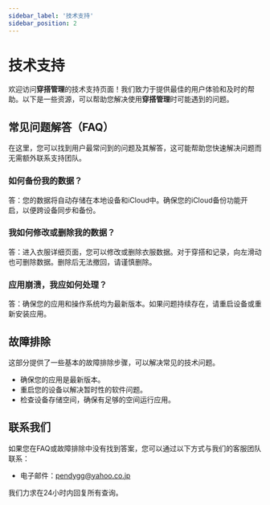 ```yaml
---
sidebar_label: '技术支持'
sidebar_position: 2
---
```


# 技术支持

欢迎访问**穿搭管理**的技术支持页面！我们致力于提供最佳的用户体验和及时的帮助。以下是一些资源，可以帮助您解决使用**穿搭管理**时可能遇到的问题。

## 常见问题解答（FAQ）

在这里，您可以找到用户最常问到的问题及其解答，这可能帮助您快速解决问题而无需额外联系支持团队。

### 如何备份我的数据？
答：您的数据将自动存储在本地设备和iCloud中。确保您的iCloud备份功能开启，以便跨设备同步和备份。

### 我如何修改或删除我的数据？
答：进入衣服详细页面，您可以修改或删除衣服数据。对于穿搭和记录，向左滑动也可删除数据。删除后无法撤回，请谨慎删除。

### 应用崩溃，我应如何处理？
答：确保您的应用和操作系统均为最新版本。如果问题持续存在，请重启设备或重新安装应用。

## 故障排除

这部分提供了一些基本的故障排除步骤，可以解决常见的技术问题。

- 确保您的应用是最新版本。
- 重启您的设备以解决暂时性的软件问题。
- 检查设备存储空间，确保有足够的空间运行应用。

## 联系我们

如果您在FAQ或故障排除中没有找到答案，您可以通过以下方式与我们的客服团队联系：

- 电子邮件：pendygg@yahoo.co.jp

我们力求在24小时内回复所有查询。